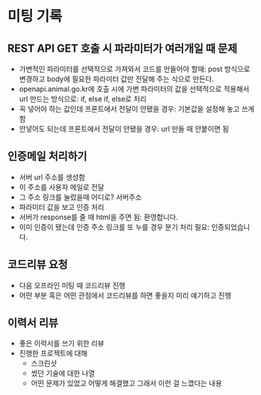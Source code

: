 # 미팅 기록

## REST API GET 호출 시 파라미터가 여러개일 때 문제

- 가변적인 파라미터를 선택적으로 가져와서 코드를 만들어야 할때: post 방식으로 변경하고 body에 필요한 파라미터 값만 전달해 주는 식으로 만든다.
- openapi.animal.go.kr에 호출 시에 가변 파라미터의 값을 선택적으로 적용해서 url 만드는 방식으로: if, else if, else로 처리
- 꼭 넣어야 하는 값인데 프론트에서 전달이 안됐을 경우: 기본값을 설정해 놓고 쓰게 함
- 안넣어도 되는데 프론트에서 전달이 안됐을 경우: url 만들 때 안붙이면 됨

## 인증메일 처리하기

- 서버 url 주소를 생성함
- 이 주소를 사용자 메일로 전달
- 그 주소 링크를 눌렀을때 어디로? 서버주소
- 파라미터 값을 보고 인증 처리
- 서버가 response를 줄 때 html을 주면 됨: 환영합니다.
- 이미 인증이 됐는데 인증 주소 링크를 또 누를 경우 분기 처리 필요: 인증되었습니다.

## 코드리뷰 요청

- 다음 오프라인 미팅 때 코드리뷰 진행
- 어떤 부분 혹은 어떤 관점에서 코드리뷰를 하면 좋을지 미리 얘기하고 진행

## 이력서 리뷰

- 좋은 이력서를 쓰기 위한 리뷰
- 진행한 프로젝트에 대해
  - 스크린샷
  - 썼던 기술에 대한 나열
  - 어떤 문제가 있었고 어떻게 해결했고 그래서 이런 걸 느꼈다는 내용
  